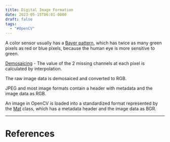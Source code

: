 ```yaml
---
title: Digital Image Formation
date: 2023-05-15T06:01-0800
draft: false
tags:
  - "#OpenCV"
---
```


A color sensor usually has a [Bayer pattern](/study/factoids/), which has twice as many green pixels as red or blue pixels, because the human eye is more sensitive to green.

[Demosaicing](/study/factoids/) - The value of the 2 missing channels at each pixel is calculated by interpolation.

The raw image data is demosaiced and converted to RGB.

JPEG and most image formats contain a header with metadata and the image data as RGB.

An image in OpenCV is loaded into a standardized format represented by the [Mat](/study/factoids/) class, which has a metadata header and the image data as BGR.


---
# References
